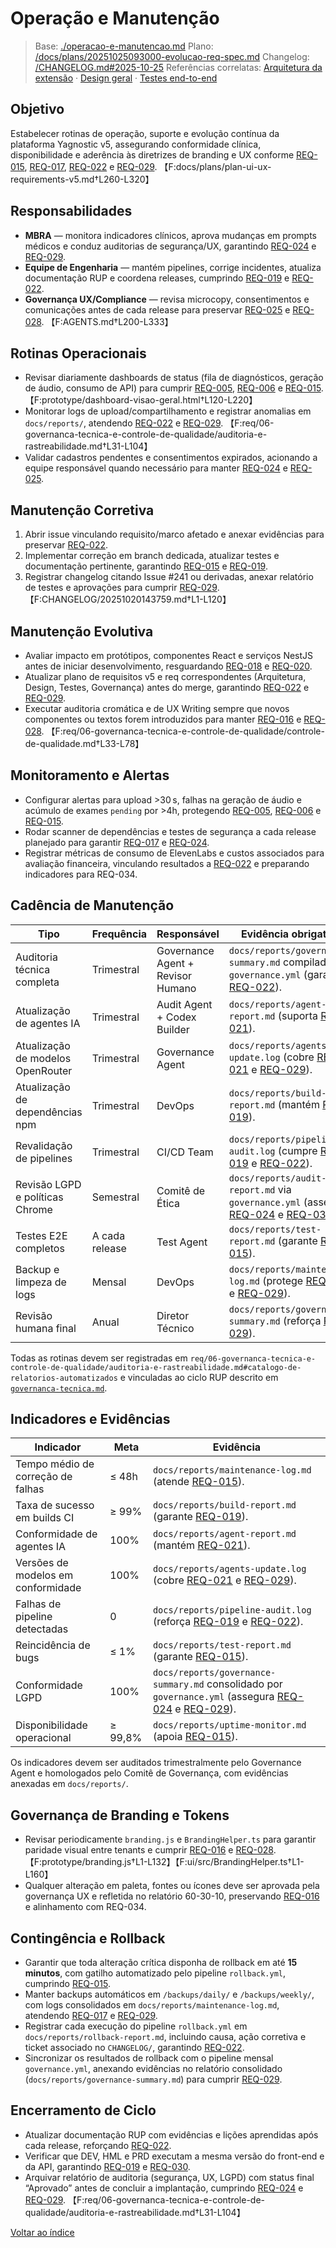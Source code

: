 <!-- req/05-entrega-e-implantacao/operacao-e-manutencao.md -->
# Operação e Manutenção

> Base: [./operacao-e-manutencao.md](./operacao-e-manutencao.md)
> Plano: [/docs/plans/20251025093000-evolucao-req-spec.md](/docs/plans/20251025093000-evolucao-req-spec.md)
> Changelog: [/CHANGELOG.md#2025-10-25](/CHANGELOG.md#2025-10-25)
> Referências correlatas: [Arquitetura da extensão](/req/01-arquitetura/arquitetura-da-extensao-spec.md) · [Design geral](/req/02-design/design-geral-spec.md) · [Testes end-to-end](/req/04-testes-e-validacao/testes-end-to-end-spec.md)

## Objetivo
Estabelecer rotinas de operação, suporte e evolução contínua da plataforma Yagnostic v5, assegurando conformidade clínica, disponibilidade e aderência às diretrizes de branding e UX conforme [REQ-015](../02-planejamento/requisitos-spec.md#req-015), [REQ-017](../02-planejamento/requisitos-spec.md#req-017), [REQ-022](../02-planejamento/requisitos-spec.md#req-022) e [REQ-029](../02-planejamento/requisitos-spec.md#req-029). 【F:docs/plans/plan-ui-ux-requirements-v5.md†L260-L320】

## Responsabilidades
- **MBRA** — monitora indicadores clínicos, aprova mudanças em prompts médicos e conduz auditorias de segurança/UX, garantindo [REQ-024](../02-planejamento/requisitos-spec.md#req-024) e [REQ-029](../02-planejamento/requisitos-spec.md#req-029).
- **Equipe de Engenharia** — mantém pipelines, corrige incidentes, atualiza documentação RUP e coordena releases, cumprindo [REQ-019](../02-planejamento/requisitos-spec.md#req-019) e [REQ-022](../02-planejamento/requisitos-spec.md#req-022).
- **Governança UX/Compliance** — revisa microcopy, consentimentos e comunicações antes de cada release para preservar [REQ-025](../02-planejamento/requisitos-spec.md#req-025) e [REQ-028](../02-planejamento/requisitos-spec.md#req-028). 【F:AGENTS.md†L200-L333】

## Rotinas Operacionais
- Revisar diariamente dashboards de status (fila de diagnósticos, geração de áudio, consumo de API) para cumprir [REQ-005](../02-planejamento/requisitos-spec.md#req-005), [REQ-006](../02-planejamento/requisitos-spec.md#req-006) e [REQ-015](../02-planejamento/requisitos-spec.md#req-015). 【F:prototype/dashboard-visao-geral.html†L120-L220】
- Monitorar logs de upload/compartilhamento e registrar anomalias em `docs/reports/`, atendendo [REQ-022](../02-planejamento/requisitos-spec.md#req-022) e [REQ-029](../02-planejamento/requisitos-spec.md#req-029). 【F:req/06-governanca-tecnica-e-controle-de-qualidade/auditoria-e-rastreabilidade.md†L31-L104】
- Validar cadastros pendentes e consentimentos expirados, acionando a equipe responsável quando necessário para manter [REQ-024](../02-planejamento/requisitos-spec.md#req-024) e [REQ-025](../02-planejamento/requisitos-spec.md#req-025).

## Manutenção Corretiva
1. Abrir issue vinculando requisito/marco afetado e anexar evidências para preservar [REQ-022](../02-planejamento/requisitos-spec.md#req-022).
2. Implementar correção em branch dedicada, atualizar testes e documentação pertinente, garantindo [REQ-015](../02-planejamento/requisitos-spec.md#req-015) e [REQ-019](../02-planejamento/requisitos-spec.md#req-019).
3. Registrar changelog citando Issue #241 ou derivadas, anexar relatório de testes e aprovações para cumprir [REQ-029](../02-planejamento/requisitos-spec.md#req-029). 【F:CHANGELOG/20251020143759.md†L1-L120】

## Manutenção Evolutiva
- Avaliar impacto em protótipos, componentes React e serviços NestJS antes de iniciar desenvolvimento, resguardando [REQ-018](../02-planejamento/requisitos-spec.md#req-018) e [REQ-020](../02-planejamento/requisitos-spec.md#req-020).
- Atualizar plano de requisitos v5 e req correspondentes (Arquitetura, Design, Testes, Governança) antes do merge, garantindo [REQ-022](../02-planejamento/requisitos-spec.md#req-022) e [REQ-029](../02-planejamento/requisitos-spec.md#req-029).
- Executar auditoria cromática e de UX Writing sempre que novos componentes ou textos forem introduzidos para manter [REQ-016](../02-planejamento/requisitos-spec.md#req-016) e [REQ-028](../02-planejamento/requisitos-spec.md#req-028). 【F:req/06-governanca-tecnica-e-controle-de-qualidade/controle-de-qualidade.md†L33-L78】

## Monitoramento e Alertas
- Configurar alertas para upload >30 s, falhas na geração de áudio e acúmulo de exames `pending` por >4h, protegendo [REQ-005](../02-planejamento/requisitos-spec.md#req-005), [REQ-006](../02-planejamento/requisitos-spec.md#req-006) e [REQ-015](../02-planejamento/requisitos-spec.md#req-015).
- Rodar scanner de dependências e testes de segurança a cada release planejado para garantir [REQ-017](../02-planejamento/requisitos-spec.md#req-017) e [REQ-024](../02-planejamento/requisitos-spec.md#req-024).
- Registrar métricas de consumo de ElevenLabs e custos associados para avaliação financeira, vinculando resultados a [REQ-022](../02-planejamento/requisitos-spec.md#req-022) e preparando indicadores para REQ-034.

## Cadência de Manutenção
| Tipo | Frequência | Responsável | Evidência obrigatória |
| --- | --- | --- | --- |
| Auditoria técnica completa | Trimestral | Governance Agent + Revisor Humano | `docs/reports/governance-summary.md` compilado via `governance.yml` (garante [REQ-022](../02-planejamento/requisitos-spec.md#req-022)). |
| Atualização de agentes IA | Trimestral | Audit Agent + Codex Builder | `docs/reports/agent-report.md` (suporta [REQ-021](../02-planejamento/requisitos-spec.md#req-021)). |
| Atualização de modelos OpenRouter | Trimestral | Governance Agent | `docs/reports/agents-update.log` (cobre [REQ-021](../02-planejamento/requisitos-spec.md#req-021) e [REQ-029](../02-planejamento/requisitos-spec.md#req-029)). |
| Atualização de dependências npm | Trimestral | DevOps | `docs/reports/build-report.md` (mantém [REQ-019](../02-planejamento/requisitos-spec.md#req-019)). |
| Revalidação de pipelines | Trimestral | CI/CD Team | `docs/reports/pipeline-audit.log` (cumpre [REQ-019](../02-planejamento/requisitos-spec.md#req-019) e [REQ-022](../02-planejamento/requisitos-spec.md#req-022)). |
| Revisão LGPD e políticas Chrome | Semestral | Comitê de Ética | `docs/reports/audit-report.md` via `governance.yml` (assegura [REQ-024](../02-planejamento/requisitos-spec.md#req-024) e [REQ-030](../02-planejamento/requisitos-spec.md#req-030)). |
| Testes E2E completos | A cada release | Test Agent | `docs/reports/test-report.md` (garante [REQ-015](../02-planejamento/requisitos-spec.md#req-015)). |
| Backup e limpeza de logs | Mensal | DevOps | `docs/reports/maintenance-log.md` (protege [REQ-017](../02-planejamento/requisitos-spec.md#req-017) e [REQ-029](../02-planejamento/requisitos-spec.md#req-029)). |
| Revisão humana final | Anual | Diretor Técnico | `docs/reports/governance-summary.md` (reforça [REQ-029](../02-planejamento/requisitos-spec.md#req-029)). |

Todas as rotinas devem ser registradas em `req/06-governanca-tecnica-e-controle-de-qualidade/auditoria-e-rastreabilidade.md#catalogo-de-relatorios-automatizados` e vinculadas ao ciclo RUP descrito em [`governanca-tecnica.md`](../06-governanca-tecnica-e-controle-de-qualidade/governanca-tecnica-spec.md#ciclo-hoop-de-governanca).

## Indicadores e Evidências
| Indicador | Meta | Evidência |
| --- | --- | --- |
| Tempo médio de correção de falhas | ≤ 48h | `docs/reports/maintenance-log.md` (atende [REQ-015](../02-planejamento/requisitos-spec.md#req-015)). |
| Taxa de sucesso em builds CI | ≥ 99% | `docs/reports/build-report.md` (garante [REQ-019](../02-planejamento/requisitos-spec.md#req-019)). |
| Conformidade de agentes IA | 100% | `docs/reports/agent-report.md` (mantém [REQ-021](../02-planejamento/requisitos-spec.md#req-021)). |
| Versões de modelos em conformidade | 100% | `docs/reports/agents-update.log` (cobre [REQ-021](../02-planejamento/requisitos-spec.md#req-021) e [REQ-029](../02-planejamento/requisitos-spec.md#req-029)). |
| Falhas de pipeline detectadas | 0 | `docs/reports/pipeline-audit.log` (reforça [REQ-019](../02-planejamento/requisitos-spec.md#req-019) e [REQ-022](../02-planejamento/requisitos-spec.md#req-022)). |
| Reincidência de bugs | ≤ 1% | `docs/reports/test-report.md` (garante [REQ-015](../02-planejamento/requisitos-spec.md#req-015)). |
| Conformidade LGPD | 100% | `docs/reports/governance-summary.md` consolidado por `governance.yml` (assegura [REQ-024](../02-planejamento/requisitos-spec.md#req-024) e [REQ-029](../02-planejamento/requisitos-spec.md#req-029)). |
| Disponibilidade operacional | ≥ 99,8% | `docs/reports/uptime-monitor.md` (apoia [REQ-015](../02-planejamento/requisitos-spec.md#req-015)). |

Os indicadores devem ser auditados trimestralmente pelo Governance Agent e homologados pelo Comitê de Governança, com evidências anexadas em `docs/reports/`.

## Governança de Branding e Tokens
- Revisar periodicamente `branding.js` e `BrandingHelper.ts` para garantir paridade visual entre tenants e cumprir [REQ-016](../02-planejamento/requisitos-spec.md#req-016) e [REQ-028](../02-planejamento/requisitos-spec.md#req-028). 【F:prototype/branding.js†L1-L132】【F:ui/src/BrandingHelper.ts†L1-L160】
- Qualquer alteração em paleta, fontes ou ícones deve ser aprovada pela governança UX e refletida no relatório 60-30-10, preservando [REQ-016](../02-planejamento/requisitos-spec.md#req-016) e alinhamento com REQ-034.

## Contingência e Rollback
- Garantir que toda alteração crítica disponha de rollback em até **15 minutos**, com gatilho automatizado pelo pipeline `rollback.yml`, cumprindo [REQ-015](../02-planejamento/requisitos-spec.md#req-015).
- Manter backups automáticos em `/backups/daily/` e `/backups/weekly/`, com logs consolidados em `docs/reports/maintenance-log.md`, atendendo [REQ-017](../02-planejamento/requisitos-spec.md#req-017) e [REQ-029](../02-planejamento/requisitos-spec.md#req-029).
- Registrar cada execução do pipeline `rollback.yml` em `docs/reports/rollback-report.md`, incluindo causa, ação corretiva e ticket associado no `CHANGELOG/`, garantindo [REQ-022](../02-planejamento/requisitos-spec.md#req-022).
- Sincronizar os resultados de rollback com o pipeline mensal `governance.yml`, anexando evidências no relatório consolidado (`docs/reports/governance-summary.md`) para cumprir [REQ-029](../02-planejamento/requisitos-spec.md#req-029).

## Encerramento de Ciclo
- Atualizar documentação RUP com evidências e lições aprendidas após cada release, reforçando [REQ-022](../02-planejamento/requisitos-spec.md#req-022).
- Verificar que DEV, HML e PRD executam a mesma versão do front-end e da API, garantindo [REQ-019](../02-planejamento/requisitos-spec.md#req-019) e [REQ-030](../02-planejamento/requisitos-spec.md#req-030).
- Arquivar relatório de auditoria (segurança, UX, LGPD) com status final “Aprovado” antes de concluir a implantação, cumprindo [REQ-024](../02-planejamento/requisitos-spec.md#req-024) e [REQ-029](../02-planejamento/requisitos-spec.md#req-029). 【F:req/06-governanca-tecnica-e-controle-de-qualidade/auditoria-e-rastreabilidade.md†L31-L104】

[Voltar ao índice](README-spec.md)
